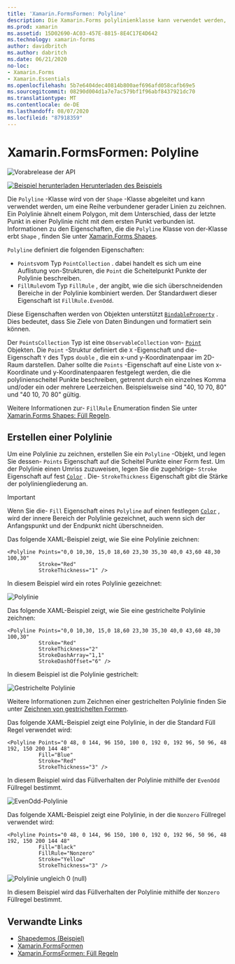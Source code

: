 ```yaml
---
title: 'Xamarin.FormsFormen: Polyline'
description: Die Xamarin.Forms polylinienklasse kann verwendet werden, um eine Reihe verbundener gerader Linien zu zeichnen.
ms.prod: xamarin
ms.assetid: 15D02690-AC03-457E-8815-8E4C17E4D642
ms.technology: xamarin-forms
author: davidbritch
ms.author: dabritch
ms.date: 06/21/2020
no-loc:
- Xamarin.Forms
- Xamarin.Essentials
ms.openlocfilehash: 5b7e6404dec40814b800aef696afd058cafb69e5
ms.sourcegitcommit: 08290d004d1a7e7ac579bf1f96abf8437921dc70
ms.translationtype: MT
ms.contentlocale: de-DE
ms.lasthandoff: 08/07/2020
ms.locfileid: "87918359"
---
```

# <a name="no-locxamarinforms-shapes-polyline"></a>Xamarin.FormsFormen: Polyline

![Vorabrelease der API](~/media/shared/preview.png)

[![Beispiel herunterladen](~/media/shared/download.png) Herunterladen des Beispiels](https://docs.microsoft.com/samples/xamarin/xamarin-forms-samples/userinterface-shapesdemos/)

Die `Polyline` -Klasse wird von der `Shape` -Klasse abgeleitet und kann verwendet werden, um eine Reihe verbundener gerader Linien zu zeichnen. Ein Polylinie ähnelt einem Polygon, mit dem Unterschied, dass der letzte Punkt in einer Polylinie nicht mit dem ersten Punkt verbunden ist. Informationen zu den Eigenschaften, die die `Polyline` Klasse von der-Klasse erbt `Shape` , finden Sie unter [ Xamarin.Forms Shapes](index.md).

`Polyline` definiert die folgenden Eigenschaften:

- `Points`vom Typ `PointCollection` . dabei handelt es sich um eine Auflistung von-Strukturen, die `Point` die Scheitelpunkt Punkte der Polylinie beschreiben.
- `FillRule`vom Typ `FillRule` , der angibt, wie die sich überschneidenden Bereiche in der Polylinie kombiniert werden. Der Standardwert dieser Eigenschaft ist `FillRule.EvenOdd`.

Diese Eigenschaften werden von Objekten unterstützt [`BindableProperty`](xref:Xamarin.Forms.BindableProperty) . Dies bedeutet, dass Sie Ziele von Daten Bindungen und formatiert sein können.

Der `PointsCollection` Typ ist eine `ObservableCollection` von- [`Point`](xref:Xamarin.Forms.Point) Objekten. Die `Point` -Struktur definiert die `X` -Eigenschaft und die-Eigenschaft `Y` des Typs `double` , die ein x-und y-Koordinatenpaar im 2D-Raum darstellen. Daher sollte die `Points` -Eigenschaft auf eine Liste von x-Koordinate und y-Koordinatenpaaren festgelegt werden, die die polylinienscheitel Punkte beschreiben, getrennt durch ein einzelnes Komma und/oder ein oder mehrere Leerzeichen. Beispielsweise sind "40, 10 70, 80" und "40 10, 70 80" gültig.

Weitere Informationen zur- `FillRule` Enumeration finden Sie unter [ Xamarin.Forms Shapes: Füll Regeln](fillrules.md).

## <a name="create-a-polyline"></a>Erstellen einer Polylinie

Um eine Polylinie zu zeichnen, erstellen Sie ein `Polyline` -Objekt, und legen Sie dessen- `Points` Eigenschaft auf die Scheitel Punkte einer Form fest. Um der Polylinie einen Umriss zuzuweisen, legen Sie die zugehörige- `Stroke` Eigenschaft auf fest [`Color`](xref:Xamarin.Forms.Color) . Die- `StrokeThickness` Eigenschaft gibt die Stärke der polyliniengliederung an.

> [!IMPORTANT]
> Wenn Sie die- `Fill` Eigenschaft eines `Polyline` auf einen festlegen [`Color`](xref:Xamarin.Forms.Color) , wird der innere Bereich der Polylinie gezeichnet, auch wenn sich der Anfangspunkt und der Endpunkt nicht überschneiden.

Das folgende XAML-Beispiel zeigt, wie Sie eine Polylinie zeichnen:

```xaml
<Polyline Points="0,0 10,30, 15,0 18,60 23,30 35,30 40,0 43,60 48,30 100,30"
          Stroke="Red"
          StrokeThickness="1" />
```

In diesem Beispiel wird ein rotes Polylinie gezeichnet:

![Polylinie](polyline-images/stroke.png "Polylinie")

Das folgende XAML-Beispiel zeigt, wie Sie eine gestrichelte Polylinie zeichnen:

```xaml
<Polyline Points="0,0 10,30, 15,0 18,60 23,30 35,30 40,0 43,60 48,30 100,30"
          Stroke="Red"
          StrokeThickness="2"
          StrokeDashArray="1,1"
          StrokeDashOffset="6" />
```

In diesem Beispiel ist die Polylinie gestrichelt:

![Gestrichelte Polylinie](polyline-images/dashed.png "Gestrichelte Polylinie")

Weitere Informationen zum Zeichnen einer gestrichelten Polylinie finden Sie unter [Zeichnen von gestrichelten Formen](index.md#draw-dashed-shapes).

Das folgende XAML-Beispiel zeigt eine Polylinie, in der die Standard Füll Regel verwendet wird:

```xaml
<Polyline Points="0 48, 0 144, 96 150, 100 0, 192 0, 192 96, 50 96, 48 192, 150 200 144 48"
          Fill="Blue"
          Stroke="Red"
          StrokeThickness="3" />
```

In diesem Beispiel wird das Füllverhalten der Polylinie mithilfe der `EvenOdd` Füllregel bestimmt.

![EvenOdd-Polylinie](polyline-images/evenodd.png "EvenOdd-Polyine")

Das folgende XAML-Beispiel zeigt eine Polylinie, in der die `Nonzero` Füllregel verwendet wird:

```xaml
<Polyline Points="0 48, 0 144, 96 150, 100 0, 192 0, 192 96, 50 96, 48 192, 150 200 144 48"
          Fill="Black"
          FillRule="Nonzero"
          Stroke="Yellow"
          StrokeThickness="3" />
```

![Polylinie ungleich 0 (null)](polyline-images/nonzero.png "Polylinie ungleich 0 (null)")

In diesem Beispiel wird das Füllverhalten der Polylinie mithilfe der `Nonzero` Füllregel bestimmt.

## <a name="related-links"></a>Verwandte Links

- [Shapedemos (Beispiel)](https://docs.microsoft.com/samples/xamarin/xamarin-forms-samples/userinterface-shapesdemos/)
- [Xamarin.FormsFormen](index.md)
- [Xamarin.FormsFormen: Füll Regeln](fillrules.md)
